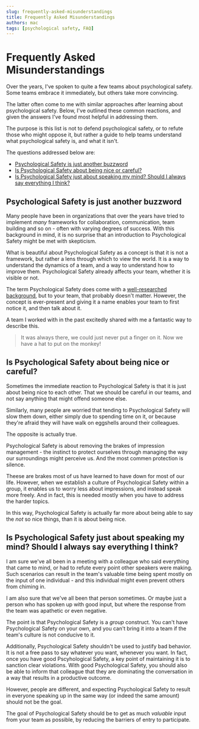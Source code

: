 ```yaml
---
slug: frequently-asked-misunderstandings
title: Frequently Asked Misunderstandings
authors: mac
tags: [psychological safety, FAQ]
---
```


# Frequently Asked Misunderstandings

Over the years, I've spoken to quite a few teams about psychological safety. Some teams embrace it immediately, but others take more convincing.

The latter often come to me with similar approaches after learning about psychological safety.
Below, I've outlined these common reactions, and given the answers I've found most helpful in addressing them.

The purpose is this list is not to defend psychological safety, or to refute those who might oppose it, but rather a guide to help teams understand what psychological safety is, and what it isn't.

The questions addressed below are:

- [Psychological Safety is just another buzzword](#psychological-safety-is-just-another-buzzword)
- [Is Psychological Safety about being nice or careful?](#is-psychological-safety-about-being-nice-or-careful)
- [Is Psychological Safety just about speaking my mind? Should I always say everything I think?](#is-psychological-safety-just-about-speaking-my-mind-should-i-always-say-everything-i-think)

## Psychological Safety is just another buzzword

Many people have been in organizations that over the years have tried to implement _many_ frameworks for collaboration, communication, team building and so on - often with varying degrees of success. With this background in mind, it is no surprise that an introduction to Psychological Safety might be met with skepticism.

What is beautiful about Psychological Safety as a concept is that it is not a framework, but rather a lens through which to view the world. It is a way to understand the dynamics of a team, and a way to understand how to improve them. Psychological Safety already affects your team, whether it is visible or not.

The term Psychological Safety does come with a [well-researched background](https://scholar.google.com/scholar?hl=da&as_sdt=0%2C5&q=amy+edmondson+psychological+safety&btnG=&oq=Amy+Edmondson+), but to your team, that probably doesn't matter. However, the concept is ever-present and giving it a name enables your team to first notice it, and then talk about it.

A team I worked with in the past excitedly shared with me a fantastic way to describe this.

> It was always there, we could just never put a finger on it. Now we have a hat to put on the monkey!

## Is Psychological Safety about being nice or careful?

Sometimes the immediate reaction to Psychological Safety is that it is just about being nice to each other. That we should be careful in our teams, and not say anything that might offend someone else.

Similarly, many people are worried that tending to Psychological Safety will slow them down, either simply due to spending time on it, or because they're afraid they will have walk on eggshells around their colleagues.

The opposite is actually true.

Psychological Safety is about removing the brakes of impression management - the instinct to protect ourselves through managing the way our surroundings might perceive us. And the most commen protection is silence.

Theese are brakes most of us have learned to have down for most of our life. However, when we establish a culture of Psychological Safety within a group, it enables us to worry less about impressions, and instead speak more freely. And in fact, this is needed mostly when you have to address the harder topics.

In this way, Psychological Safety is actually far more about being able to say the _not_ so nice things, than it is about being nice.

## Is Psychological Safety just about speaking my mind? Should I always say everything I think?

I am sure we've all been in a meeting with a colleague who said everything that came to mind, or had to refute every point other speakers were making. Such scenarios can result in the team's valuable time being spent mostly on the input of one individual - and this individual might even prevent others from chiming in.

I am also sure that we've all been that person sometimes. Or maybe just a person who has spoken up with good input, but where the response from the team was apathetic or even negative.

The point is that Psychological Safety is a _group_ construct. You can't have Psychological Safety on your own, and you can't bring it into a team if the team's culture is not conducive to it.

Additionally, Psychological Safety shouldn't be used to justify bad behavior. It is not a free pass to say whatever you want, whenever you want. In fact, once you have good Pscyhological Safety, a key point of maintaining it is to sanction clear violations. With good Psychological Safety, you should also be able to inform that colleague that they are dominating the conversation in a way that results in a productive outcome.

However, people are different, and expecting Psychological Safety to result in everyone speaking up in the same way (or indeed the same amount) should not be the goal.

The goal of Psychological Safety should be to get as much _valuable_ input from your team as possible, by reducing the barriers of entry to participate.
